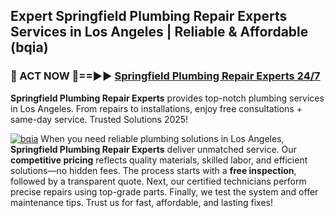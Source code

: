 ## Expert Springfield Plumbing Repair Experts Services in Los Angeles | Reliable & Affordable (bqia)  

<h3>🚿 ACT NOW 🌟==►► <a href="https://tinyurl.com/2ne6vx2x" rel="nofollow">Springfield Plumbing Repair Experts 24/7</a></h3>

**Springfield Plumbing Repair Experts** provides top-notch plumbing services in Los Angeles. From repairs to installations, enjoy free consultations + same-day service. Trusted Solutions 2025!

[![bqia](https://i.imgur.com/4PFF4AK.jpeg)](https://tinyurl.com/2ne6vx2x)
When you need reliable plumbing solutions in Los Angeles, **Springfield Plumbing Repair Experts** deliver unmatched service. Our **competitive pricing** reflects quality materials, skilled labor, and efficient solutions—no hidden fees. The process starts with a **free inspection**, followed by a transparent quote. Next, our certified technicians perform precise repairs using top-grade parts. Finally, we test the system and offer maintenance tips. Trust us for fast, affordable, and lasting fixes!
